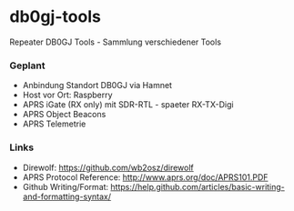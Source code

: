 # db0gj-tools
Repeater DB0GJ Tools - Sammlung verschiedener Tools

### Geplant ###
- Anbindung Standort DB0GJ via Hamnet
- Host vor Ort: Raspberry
- APRS iGate (RX only) mit SDR-RTL - spaeter RX-TX-Digi
- APRS Object Beacons
- APRS Telemetrie

### Links ###
- Direwolf: https://github.com/wb2osz/direwolf
- APRS Protocol Reference: http://www.aprs.org/doc/APRS101.PDF
- Github Writing/Format: https://help.github.com/articles/basic-writing-and-formatting-syntax/
